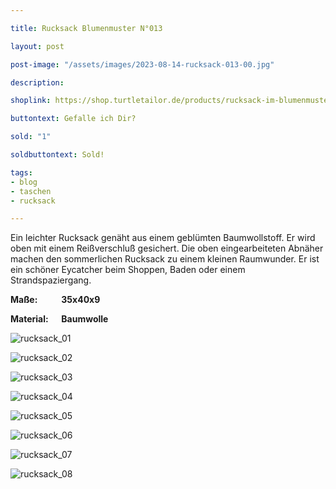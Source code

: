 ```yaml
---

title: Rucksack Blumenmuster N°013

layout: post

post-image: "/assets/images/2023-08-14-rucksack-013-00.jpg"

description:

shoplink: https://shop.turtletailor.de/products/rucksack-im-blumenmuster-n-013

buttontext: Gefalle ich Dir?

sold: "1"

soldbuttontext: Sold!

tags:
- blog
- taschen
- rucksack

---
```

Ein leichter Rucksack genäht aus einem geblümten Baumwollstoff. Er wird oben mit einem Reißverschluß gesichert. Die oben eingearbeiteten Abnäher machen den sommerlichen Rucksack zu einem kleinen Raumwunder. Er ist ein schöner Eycatcher beim Shoppen, Baden oder einem Strandspaziergang.





**Maße: &emsp; &emsp; 35x40x9**

**Material: &emsp; Baumwolle**

![rucksack_01](/assets/images/2023-08-14-rucksack-013-00.jpg)<br>

![rucksack_02](/assets/images/2023-08-14-rucksack-013-01.jpg)<br>

![rucksack_03](/assets/images/2023-08-14-rucksack-013-02.jpg)<br>

![rucksack_04](/assets/images/2023-08-14-rucksack-013-03.jpg)<br>

![rucksack_05](/assets/images/2023-08-14-rucksack-013-04.jpg)<br>

![rucksack_06](/assets/images/2023-08-14-rucksack-013-05.jpg)<br>

![rucksack_07](/assets/images/2023-08-14-rucksack-013-06.jpg)<br>

![rucksack_08](/assets/images/2023-08-14-rucksack-013-07.jpg)

